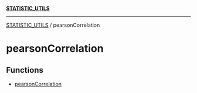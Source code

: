 [**STATISTIC_UTILS**](../README.md)

***

[STATISTIC_UTILS](../README.md) / pearsonCorrelation

# pearsonCorrelation

## Functions

- [pearsonCorrelation](functions/pearsonCorrelation.md)
